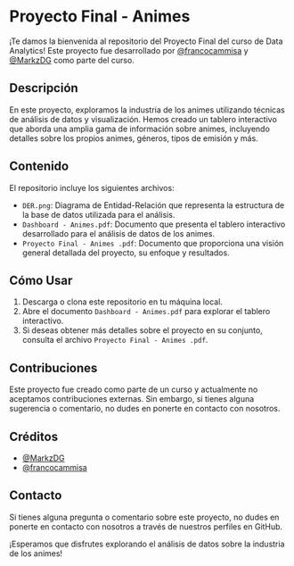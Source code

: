 # Proyecto Final - Animes

¡Te damos la bienvenida al repositorio del Proyecto Final del curso de Data Analytics! Este proyecto fue desarrollado por [@francocammisa](https://github.com/francocammisa) y [@MarkzDG](https://github.com/MarkzDG) como parte del curso.

## Descripción

En este proyecto, exploramos la industria de los animes utilizando técnicas de análisis de datos y visualización. Hemos creado un tablero interactivo que aborda una amplia gama de información sobre animes, incluyendo detalles sobre los propios animes, géneros, tipos de emisión y más.

## Contenido

El repositorio incluye los siguientes archivos:

- `DER.png`: Diagrama de Entidad-Relación que representa la estructura de la base de datos utilizada para el análisis.
- `Dashboard - Animes.pdf`: Documento que presenta el tablero interactivo desarrollado para el análisis de datos de los animes.
- `Proyecto Final - Animes .pdf`: Documento que proporciona una visión general detallada del proyecto, su enfoque y resultados.

## Cómo Usar

1. Descarga o clona este repositorio en tu máquina local.
2. Abre el documento `Dashboard - Animes.pdf` para explorar el tablero interactivo.
3. Si deseas obtener más detalles sobre el proyecto en su conjunto, consulta el archivo `Proyecto Final - Animes .pdf`.

## Contribuciones

Este proyecto fue creado como parte de un curso y actualmente no aceptamos contribuciones externas. Sin embargo, si tienes alguna sugerencia o comentario, no dudes en ponerte en contacto con nosotros.

## Créditos

- [@MarkzDG](https://github.com/MarkzDG)
- [@francocammisa](https://github.com/francocammisa)

## Contacto

Si tienes alguna pregunta o comentario sobre este proyecto, no dudes en ponerte en contacto con nosotros a través de nuestros perfiles en GitHub.

¡Esperamos que disfrutes explorando el análisis de datos sobre la industria de los animes!

